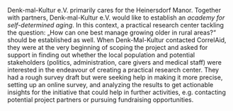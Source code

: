 Denk-mal-Kultur e.V. primarily cares for the Heinersdorf Manor. Together with partners, Denk-mal-Kultur e.V. would like to establish an *academy for self-determined aging*. In this context, a practical research center tackling the question: „How can one best manage growing older in rural areas?“ should be established as well. When Denk-Mal-Kultur contacted CorrelAid, they were at the very beginning of scoping the project and asked for support in finding out whether the local population and potential stakeholders (politics, administration, care givers and medical staff) were interested in the endeavour of creating a practical research center. They had a rough survey draft but were seeking help in making it more precise, setting up an online survey, and analyzing the results to get actionable insights for the initiative  that could help in further activities, e.g. contacting potential project partners or pursuing fundraising opportunities.